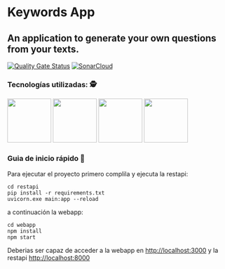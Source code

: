 # Keywords App 
## An application to generate your own questions from your texts.

[![Quality Gate Status](https://sonarcloud.io/api/project_badges/measure?project=uo276406_tfg_app&metric=alert_status)](https://sonarcloud.io/summary/new_code?id=uo276406_tfg_app)
[![SonarCloud](https://sonarcloud.io/images/project_badges/sonarcloud-white.svg)](https://sonarcloud.io/summary/new_code?id=uo276406_tfg_app)

### Tecnologías utilizadas: 🕵️
<p float="left">
<img src="https://blog.wildix.com/wp-content/uploads/2020/06/react-logo.jpg" height="100">
<img src="https://encrypted-tbn0.gstatic.com/images?q=tbn:ANd9GcTab05l3ndGtZqyqxgTeOkmB7g2eDGyYrQp60gRu108tIEXOLQTl8tf9Jpx90UiNJEIv1Q&usqp=CAU" height="100">
<img src="https://upload.wikimedia.org/wikipedia/commons/thumb/0/0a/Python.svg/1200px-Python.svg.png" height="100">
<img src="https://fastapi.tiangolo.com/img/logo-margin/logo-teal.png" height="100">
</p>

### Guia de inicio rápido 🤔
 
Para ejecutar el proyecto primero complila y ejecuta la restapi:

```shell
cd restapi
pip install -r requirements.txt
uvicorn.exe main:app --reload
```
a continuación la webapp:
```shell
cd webapp
npm install
npm start
```

Deberias ser capaz de acceder a la webapp en [http://localhost:3000](http://localhost:3000) y la restapi [http://localhost:8000](http://localhost:8000)